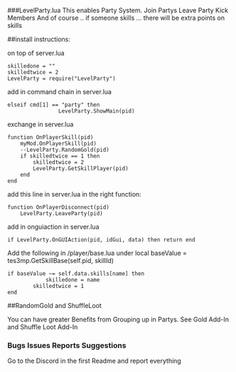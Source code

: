 ###LevelParty.lua
This enables Party System. Join Partys Leave Party Kick Members
And of course .. if someone skills ... there will be extra points on skills


##install instructions: 

on top of server.lua
```
skilledone = ""
skilledtwice = 2
LevelParty = require("LevelParty")
```
add in command chain in server.lua
```
elseif cmd[1] == "party" then
				LevelParty.ShowMain(pid)
```

exchange in server.lua
```
function OnPlayerSkill(pid)
	myMod.OnPlayerSkill(pid)
	--LevelParty.RandomGold(pid)
	if skilledtwice == 1 then
		skilledtwice = 2
		LevelParty.GetSkillPlayer(pid)
	end
end
```
add this line in server.lua in the right function:
```
function OnPlayerDisconnect(pid)
	LevelParty.LeaveParty(pid)
```
add in onguiaction in server.lua
```
if LevelParty.OnGUIAction(pid, idGui, data) then return end
```

Add the following in /player/base.lua under local baseValue = tes3mp.GetSkillBase(self.pid, skillId)

```
if baseValue ~= self.data.skills[name] then
			skilledone = name
		skilledtwice = 1
end
```


##RandomGold and ShuffleLoot

You can have greater Benefits from Grouping up in Partys.
See Gold Add-In and Shuffle Loot Add-In

### Bugs Issues Reports Suggestions
Go to the Discord in the first Readme and report everything
